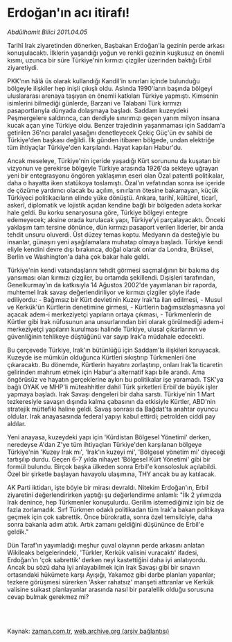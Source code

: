 # Erdoğan'ın acı itirafı!

*Abdülhamit Bilici 2011.04.05*

<td class="columnist-detail">
<p>Tarihî Irak ziyaretinden dönerken, Başbakan Erdoğan'la gezinin perde arkası konuşulacaktı. İlklerin yaşandığı yoğun ve renkli gezinin kuşkusuz en önemli kısmı, uzunca bir süre Türkiye'nin kırmızı çizgiler üzerinden baktığı Erbil ziyaretiydi.</p>
<p>
<div id="haberMetinDiv">
<p>PKK'nın hâlâ üs olarak kullandığı Kandil'in sınırları içinde bulunduğu bölgeyle ilişkiler hep inişli çıkışlı oldu. Aslında 1990'ların başında bölgeyi uluslararası arenaya taşıyan en önemli katkıları Türkiye yapmıştı. Kimsenin isimlerini bilmediği günlerde, Barzani ve Talabani Türk kırmızı pasaportlarıyla dünyada dolaşmaya başladı. Saddam kuzeydeki Peşmergelere saldırınca, can derdiyle sınırımızı geçen yarım milyon insana kucak açan yine Türkiye oldu. Benzer trajedinin yaşanmaması için Saddam'a getirilen 36'ncı paralel yasağını denetleyecek Çekiç Güç'ün ev sahibi de Türkiye'den başkası değildi. İlk günden itibaren bölgede, undan elektriğe tüm ihtiyaçlar Türkiye'den karşılandı. Hayat kapıları Habur'du. 
<p>Ancak meseleye, Türkiye'nin içeride yaşadığı Kürt sorununu da kuşatan bir vizyonun ve gerekirse bölgeyle Türkiye arasında 1926'da sekteye uğrayan yeni bir entegrasyonu öngören yaklaşımın eseri olan Özal patentli politikalar, daha o hayatta iken statükoya toslamıştı. Özal'ın vefatından sonra ise içeride de çözüme yardımcı olacak bu açılım, sınırların ötesine bakamayan, küçük Türkiyeci politikacıların elinde yüke dönüştü. Ankara, tarihî, kültürel, ticarî, askerî, diplomatik ve lojistik açıdan kendine bağlı bir bölgeden adeta korkar hale geldi. Bu korku senaryosuna göre, Türkiye bölgeyi entegre edemeyecek; aksine orada kurulacak yapı, Türkiye'yi parçalayacaktı. Önceki yaklaşım tam tersine dönünce, dün kırmızı pasaport verilen liderler, bir anda tehdit unsuru oluverdi. Üst düzey temas koptu. Medyanın da desteğiyle bu insanlar, günaşırı yeni aşağılamalara muhatap olmaya başladı. Türkiye kendi eliyle kendini devre dışı bırakınca, doğal olarak onlar da Londra, Brüksel, Berlin ve Washington'a daha çok bakar hale geldi.
<p>Türkiye'nin kendi vatandaşlarını tehdit görmesi saçmalığının bir bakıma dış yansıması olan kırmızı çizgiler, bu ortamda şekillendi. Dışişleri tarafından, Genelkurmay'ın da katkısıyla 14 Ağustos 2002'de yayımlanan bir raporda, muhtemel Irak savaşı değerlendiriliyor ve kırmızı çizgiler şöyle ifade ediliyordu: - Bağımsız bir Kürt devletinin Kuzey Irak'ta ilan edilmesi, - Musul ve Kerkük'ün Kürtlerin denetimine girmesi, - Kürtlerin bağımsızlaşmasına yol açacak adem-i merkeziyetçi yapıların ortaya çıkması, - Türkmenlerin de Kürtler gibi Irak nüfusunun ana unsurlarından biri olarak görülmediği adem-i merkeziyetçi yapıların kurulması halinde Türkiye, ulusal çıkarlarının ve güvenliğinin tehlikeye düştüğünü var sayıp Irak'a müdahale edecekti.
<p>Bu çerçevede Türkiye, Irak'ın bütünlüğü için Saddam'la ilişkileri koruyacak. Kuzeyde ise mümkün olduğunca Kürtleri sıkıştırıp Türkmenleri öne çıkaracaktı. Bu dönemde, Kürtlerin hayatını zorlaştırıp, onları Irak'la ticaretin gelirinden mahrum etmek için Habur'a alternatif kapı bile arandı. Ama öngörüsüz ve hayatın gerçeklerine aykırı bu politikalar işe yaramadı. TSK'ya bağlı OYAK ve MHP'li müteahhitler dahil Türk şirketleri Erbil'de büyük işler yapmaya başladı. Irak Savaşı dengeleri bir daha sarstı. Türkiye'nin 1 Mart tezkeresiyle savaşın dışında kalma çabasının da etkisiyle Kürtler, ABD'nin stratejik müttefiki haline geldi. Savaş sonrası da Bağdat'ta anahtar oyuncu oldular. Irak anayasasında federal yapıyı kabul ettirdi; petrolden ciddi pay aldılar.
<p>Yeni anayasa, kuzeydeki yapı için 'Kürdistan Bölgesel Yönetimi' derken, neredeyse A'dan Z'ye tüm ihtiyaçları Türkiye'den karşılanan bölgeye Türkiye'nin 'Kuzey Irak mı', 'Irak'ın kuzeyi mi', 'Bölgesel yönetim mi' diyeceği tartışılıp durdu. Geçen 6-7 yılda nihayet 'Bölgesel Kürt Yönetimi' gibi bir formül bulundu. Birçok başka ülkeden sonra Erbil'e konsolosluk açılabildi. Özel bir şirketle başlayan havayolu ulaşımına, THY ancak bu ay katılacak.
<p>AK Parti iktidarı, işte böyle bir mirası devraldı. Nitekim Erdoğan'ın, Erbil ziyaretini değerlendirirken yaptığı şu değerlendirme anlamlı: "İlk 2 yılımızda Irak denince, hep Türkmenler konuşulurdu. Gerilim istemediğimiz için biz de fazla zorlamadık. Sırf Türkmen odaklı politikadan tüm Irak'a bakan politikaya geçmek için çok sabrettik. Önce bürokratla, sonra özel temsilciyle, daha sonra bakanla adım attık. Artık zamanı geldiğini düşününce de Erbil'e geldik."
<p>Dün Taraf'ın yayımladığı meşhur çuval olayının perde arkasını anlatan Wikileaks belgelerindeki, 'Türkler, Kerkük valisini vuracaktı' ifadesi, Erdoğan'ın 'çok sabrettik' derken neyi kastettiğini daha iyi anlatıyordu. Ancak bu sözü daha iyi anlayabilmek için Irak Savaşı gibi bir sınavın ortasındaki hükümete karşı Ayışığı, Yakamoz gibi darbe planları yapanlar; tezkere görüşmesi sürerken 'Asker rahatsız' manşeti attıranlar ve Kerkük valisine suikast planlayanlar arasında nasıl bir paralellik olduğu sorusuna cevap bulmak gerekmez mi? </p></p></p></p></p></p></p></div>
</p>


<p><br>
		 </br></p></td>

Kaynak: [zaman.com.tr](http://zaman.com.tr/yazar.do?yazino=1117405), [web.archive.org (arşiv bağlantısı)](http://web.archive.org/web/20110509231302/http://www.zaman.com.tr:80/yazar.do?yazino=1117405)
